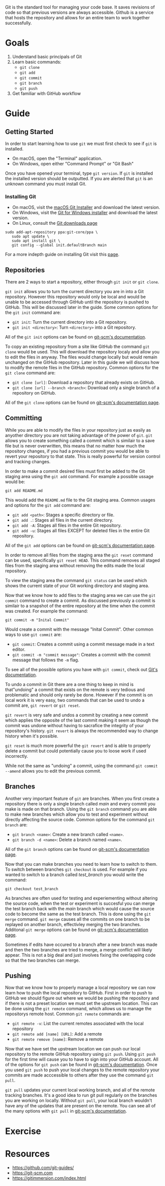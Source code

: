 Git is the standard tool for managing your code base. It saves revisions of code so that previous versions are always accessible. Github is a service that hosts the repository and allows for an entire team to work together successfully.

# Goals
1. Understand basic principals of Git
2. Learn basic commands:
    * `git clone`
    * `git add`
    * `git commit`
    * `git branch`
    * `git push`
3. Get familiar with GitHub workflow

# Guide

## Getting Started
In order to start learning how to use `git` we must first check to see if `git` is installed. 

* On macOS, open the "Terminal" application.
* On Windows, open either "Command Prompt" or "Git Bash"

Once you have opened your terminal, type `git version`. If `git` is installed the installed version should be outputted. If you are alerted that `git` is an unknown command you must install Git.

### Installing Git
* On macOS, visit the [macOS Git Installer](https://sourceforge.net/projects/git-osx-installer/files/git-2.23.0-intel-universal-mavericks.dmg/download?use_mirror=autoselect) and download the latest version.
* On Windows, visit the [Git for Windows installer](https://gitforwindows.org/) and download the latest version.
* On Linux, consult the [Git downloads page](https://git-scm.com/download/linux)
```
sudo add-apt-repository ppa:git-core/ppa \
   sudo apt update \
   sudo apt install git \
   git config --global init.defaultBranch main
```

For a more indepth guide on installing Git visit this [page](https://github.com/git-guides/install-git).

## Repositories
There are 2 ways to start a repository, either through `git init` or `git clone`.

`git init` allows you to turn the current directory you are in into a Git repository. However this repository would only be local and would be unable to be accessed through GitHub until the repository is pushed to GitHub. This will be discussed later in the guide. Some common options for the `git init` command are:

* `git init`: Turn the current directory into a Git repository.
* `git init <directory>`: Turn `<directory>` into a Git repository.

All of the `git init` options can be found on [git-scm's documentation](https://git-scm.com/docs/git-init).

To copy an existing repository from a site like GitHub the command `git clone` would be used. This will download the repository localy and allow you to edit the files in anyway. The files would change locally but would remain unchanged on the GitHub repository. Later in this guide we will discuss how to modify the remote files in the GitHub repository. Common options for the `git clone` command are:

* `git clone [url]`: Download a repository that already exists on GitHub.
* `git clone [url] --branch <branch>`: Download only a single branch of a repository on GitHub.

All of the `git clone` options can be found on [git-scm's documentation page](https://git-scm.com/docs/git-clone).

## Committing 
While you are able to modify the files in your repository just as easily as anyother directory you are not taking advantage of the power of `git`. `git` allows you to create something called a commit which is similair to a save file but is never overwritten, this means that no matter how much the repository changes, if you had a previous commit you would be able to revert your repository to that state. This is really powerful for version control and tracking changes. 

In order to make a commit desired files must first be added to the Git staging area using the `git add` command. For example a possible ussage would be:

```
git add README.md
```

This would add the `README.md` file to the Git staging area. Common usages and options for the `git add` command are:

* `git add <path>`: Stages a specific directory or file.
* `git add .`: Stages all files in the current directory.
* `git add -A`: Stages all files in the entire Git repository.
* `git add -u`: Stages all files EXCEPT for deleted files in the entire Git repository.

All of the `git add` options can be found on [git-scm's documentation page](https://git-scm.com/docs/git-add).

In order to remove all files from the staging area the `git reset` command can be used, specifically `git reset HEAD`. This command removes all staged files from the staging area without removing the edits made the local repository.

To view the staging area the command `git status` can be used which shows the current state of your Git working directory and staging area.

Now that we know how to add files to the staging area we can use the `git commit` command to create a commit. As discussed previously a commit is similair to a snapshot of the entire repository at the time when the commit was created. For example the command:

```
git commit -m "Inital Commit"
```

Would create a commit with the message "Inital Commit". Other common ways to use `git commit`  are:

* `git commit`: Creates a commit using a commit message made in a text editor.
* `git commit -m "commit message"`: Creates a commit with the commit message that follows the `-m` flag.

To see all of the possible options you have with `git commit`, check out [Git's documentation](https://git-scm.com/docs/git-commit).

To undo a commit in Git there are a one thing to keep in mind is that"undoing" a commit that exists on the remote is very tedious and problematic and should only rarely be done. However if the commit is on local work it is very easy, two commands that can be used to undo a commit are, `git revert` or `git reset`.

`git revert` is very safe and undos a commit by creating a new commit which applies the opposite of the last commit making it seem as though the commit was undone without having to sacrafice the integrity of your repository's history. `git revert` is always the recommended way to change history when it's possible.

`git reset` is much more powerful the `git revert` and is able to properly delete a commit but could potentially cause you to loose work if used incorrectly.

While not the same as "undoing" a commit, using the command `git commit --amend` allows you to edit the previous commit.

## Branches
Another very important feature of `git` are branches. When you first create a repository there is only a single branch called *main* and every commit you make is made on that branch. Using the `git branch` command you are able to make new branches which allow you to test and experiment without directly affecting the source code. Common options for the command `git branch` are:

* `git branch <name>`: Create a new branch called `<name>`.
* `git branch -d <name>`: Delete a branch named `<name>`.

All of the `git branch` options can be found on [git-scm's documentation page](https://git-scm.com/docs/git-branch).

Now that you can make branches you need to learn how to switch to them. To switch between branches `git checkout` is used. For example if you wanted to switch to a branch called *test_branch* you would write the command:

```
git checkout test_branch
```

As branches are often used for testing and experiementing without altering the source code, when the test or experiment is succesful you can merge the test branch back with the *main* branch which would cause the source code to become the same as the test branch. This is done using the `git merge` command. `git merge` causes all the commits on one branch to be replayed on another branch, effectivley merging the two branches. Additonal `git merge` options can be found on [git-scm's documentation page](https://git-scm.com/docs/git-merge).

Sometimes if edits have occured to a branch after a new branch was made and then the two branches are tried to merge, a merge conflict will likely appear. This is not a big deal and just involves fixing the overlapping code so that the two branches can merge.

## Pushing
Now that we know how to properly manage a local repository we can now learn how to push the local repository to GitHub. First in order to push to GitHub we should figure out where we would be pushing the repository and if there is not a preset location we must set the upstream location. This can be done using the `git remote` command, which allows us to manage the repositorys remote host. Common `git remote` commands are:

* `git remote -v`: List the current remotes associated with the local repository
* `git remote add [name] [URL]`: Add a remote
* `git remote remove [name]`: Remove a remote

Now that we have set the upstream location we can push our local repository to the remote GitHub repository using `git push`. Using `git push` for the first time will cause you to have to sign into your GitHub account. All of the options for `git push` can be found in [git-scm's documentation](https://git-scm.com/docs/git-push). Once you used `git push` to push your local changes to the remote repository your commits are made acccessible to others after they use the command `git pull`.

`git pull` updates your current local working branch, and all of the remote tracking branches. It's a good idea to run git pull regularly on the branches you are working on locally. Without `git pull`, your local branch wouldn't have any of the updates that are present on the remote. You can see all of the many options with `git pull` in [git-scm's documentation](https://git-scm.com/docs/git-pull).

# Exercise

# Resources
* https://github.com/git-guides/
* https://git-scm.com
* https://gitimmersion.com/index.html
